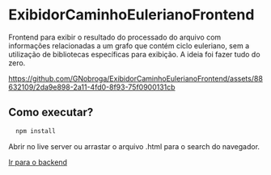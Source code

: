 # ExibidorCaminhoEulerianoFrontend

Frontend para exibir o resultado do processado do arquivo com informações relacionadas a um grafo que contém ciclo euleriano, sem a utilização de bibliotecas específicas para exibição. A ideia foi fazer tudo do zero.


https://github.com/GNobroga/ExibidorCaminhoEulerianoFrontend/assets/88632109/2da9e898-2a11-4fd0-8f93-75f0900131cb


## Como executar?

```bash
  npm install
```

Abrir no live server ou arrastar o arquivo .html para o search do navegador.

<a href="https://github.com/GNobroga/ExibidorCaminhoEulerianoBackend">Ir para o backend</a>
